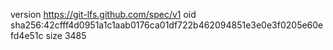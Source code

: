 version https://git-lfs.github.com/spec/v1
oid sha256:42cfff4d0951a1c1aab0176ca01df722b462094851e3e0e3f0205e60efd4e51c
size 3485
